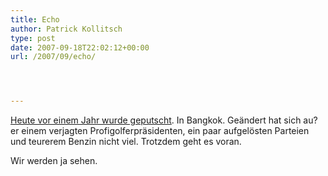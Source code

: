 ```yaml
---
title: Echo
author: Patrick Kollitsch
type: post
date: 2007-09-18T22:02:12+00:00
url: /2007/09/echo/




---
```

<a href="897">Heute vor einem Jahr wurde geputscht</a>. In Bangkok. Geändert hat sich au?er einem verjagten Profigolferpräsidenten, ein paar aufgelösten Parteien und teurerem Benzin nicht viel. Trotzdem geht es voran.

Wir werden ja sehen.